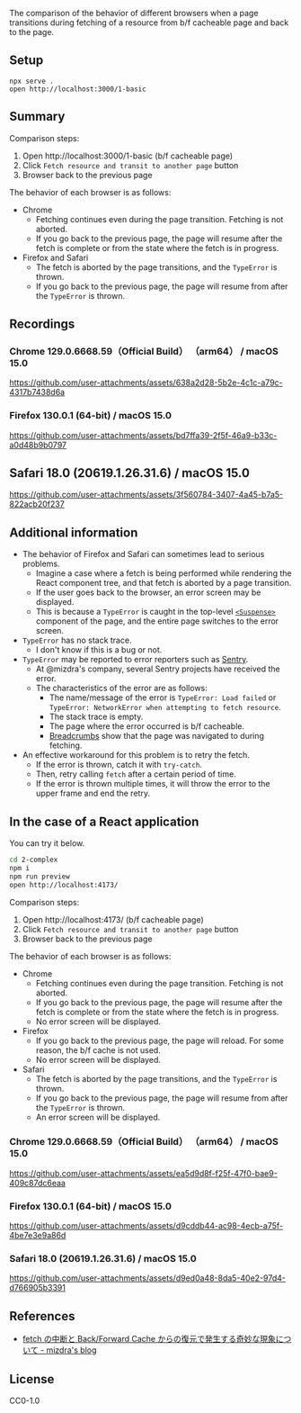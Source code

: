 The comparison of the behavior of different browsers when a page transitions during fetching of a resource from b/f cacheable page and back to the page.

## Setup

```
npx serve .
open http://localhost:3000/1-basic
```

## Summary

Comparison steps:

1. Open http://localhost:3000/1-basic (b/f cacheable page)
2. Click `Fetch resource and transit to another page` button
3. Browser back to the previous page

The behavior of each browser is as follows:

- Chrome
  - Fetching continues even during the page transition. Fetching is not aborted.
  - If you go back to the previous page, the page will resume after the fetch is complete or from the state where the fetch is in progress.
- Firefox and Safari
  - The fetch is aborted by the page transitions, and the `TypeError` is thrown.
  - If you go back to the previous page, the page will resume from after the `TypeError` is thrown.

## Recordings

### Chrome 129.0.6668.59（Official Build） （arm64） / macOS 15.0

https://github.com/user-attachments/assets/638a2d28-5b2e-4c1c-a79c-4317b7438d6a

### Firefox 130.0.1 (64-bit) / macOS 15.0

https://github.com/user-attachments/assets/bd7ffa39-2f5f-46a9-b33c-a0d48b9b0797

## Safari 18.0 (20619.1.26.31.6) / macOS 15.0

https://github.com/user-attachments/assets/3f560784-3407-4a45-b7a5-822acb20f237

## Additional information

- The behavior of Firefox and Safari can sometimes lead to serious problems.
  - Imagine a case where a fetch is being performed while rendering the React component tree, and that fetch is aborted by a page transition.
  - If the user goes back to the browser, an error screen may be displayed.
  - This is because a `TypeError` is caught in the top-level [`<Suspense>`](https://ja.react.dev/reference/react/Suspense) component of the page, and the entire page switches to the error screen.
- `TypeError` has no stack trace.
  - I don't know if this is a bug or not.
- `TypeError` may be reported to error reporters such as [Sentry](https://sentry.io/welcome/).
  - At @mizdra's company, several Sentry projects have received the error.
  - The characteristics of the error are as follows:
    - The name/message of the error is `TypeError: Load failed` or `TypeError: NetworkError when attempting to fetch resource`. 
    - The stack trace is empty.
    - The page where the error occurred is b/f cacheable.
    - [Breadcrumbs](https://docs.sentry.io/product/issues/issue-details/breadcrumbs/) show that the page was navigated to during fetching.
- An effective workaround for this problem is to retry the fetch.
  - If the error is thrown, catch it with `try-catch`.
  - Then, retry calling `fetch` after a certain period of time.
  - If the error is thrown multiple times, it will throw the error to the upper frame and end the retry.

## In the case of a React application

You can try it below.

```bash
cd 2-complex
npm i
npm run preview
open http://localhost:4173/
```

Comparison steps:

1. Open http://localhost:4173/ (b/f cacheable page)
2. Click `Fetch resource and transit to another page` button
3. Browser back to the previous page

The behavior of each browser is as follows:

- Chrome
  - Fetching continues even during the page transition. Fetching is not aborted.
  - If you go back to the previous page, the page will resume after the fetch is complete or from the state where the fetch is in progress.
  - No error screen will be displayed.
- Firefox
  - If you go back to the previous page, the page will reload. For some reason, the b/f cache is not used.
  - No error screen will be displayed.
- Safari
  - The fetch is aborted by the page transitions, and the `TypeError` is thrown.
  - If you go back to the previous page, the page will resume from after the `TypeError` is thrown.
  - An error screen will be displayed.

### Chrome 129.0.6668.59（Official Build） （arm64） / macOS 15.0

https://github.com/user-attachments/assets/ea5d9d8f-f25f-47f0-bae9-409c87dc6eaa

### Firefox 130.0.1 (64-bit) / macOS 15.0

https://github.com/user-attachments/assets/d9cddb44-ac98-4ecb-a75f-4be7e3e9a86d

### Safari 18.0 (20619.1.26.31.6) / macOS 15.0

https://github.com/user-attachments/assets/d9ed0a48-8da5-40e2-97d4-d766905b3391

## References

- [fetch の中断と Back/Forward Cache からの復元で発生する奇妙な現象について - mizdra's blog](https://www.mizdra.net/entry/2023/12/15/012937)

## License

CC0-1.0

